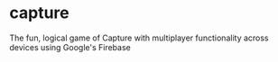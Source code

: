# capture
The fun, logical game of Capture with multiplayer functionality across devices using Google's Firebase
